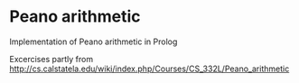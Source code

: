 # Peano arithmetic
Implementation of Peano arithmetic in Prolog

Excercises partly from http://cs.calstatela.edu/wiki/index.php/Courses/CS_332L/Peano_arithmetic
